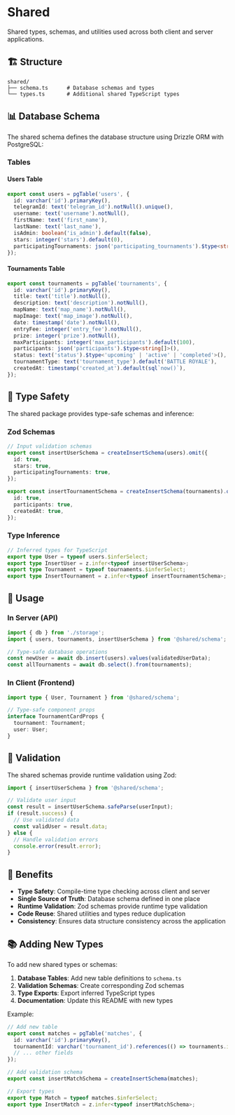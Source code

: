 # Shared

Shared types, schemas, and utilities used across both client and server
applications.

## 🏗️ Structure

```
shared/
├── schema.ts      # Database schemas and types
└── types.ts       # Additional shared TypeScript types
```

## 📊 Database Schema

The shared schema defines the database structure using Drizzle ORM with
PostgreSQL:

### Tables

#### Users Table

```typescript
export const users = pgTable('users', {
  id: varchar('id').primaryKey(),
  telegramId: text('telegram_id').notNull().unique(),
  username: text('username').notNull(),
  firstName: text('first_name'),
  lastName: text('last_name'),
  isAdmin: boolean('is_admin').default(false),
  stars: integer('stars').default(0),
  participatingTournaments: json('participating_tournaments').$type<string[]>(),
});
```

#### Tournaments Table

```typescript
export const tournaments = pgTable('tournaments', {
  id: varchar('id').primaryKey(),
  title: text('title').notNull(),
  description: text('description').notNull(),
  mapName: text('map_name').notNull(),
  mapImage: text('map_image').notNull(),
  date: timestamp('date').notNull(),
  entryFee: integer('entry_fee').notNull(),
  prize: integer('prize').notNull(),
  maxParticipants: integer('max_participants').default(100),
  participants: json('participants').$type<string[]>(),
  status: text('status').$type<'upcoming' | 'active' | 'completed'>(),
  tournamentType: text('tournament_type').default('BATTLE ROYALE'),
  createdAt: timestamp('created_at').default(sql`now()`),
});
```

## 🔧 Type Safety

The shared package provides type-safe schemas and inference:

### Zod Schemas

```typescript
// Input validation schemas
export const insertUserSchema = createInsertSchema(users).omit({
  id: true,
  stars: true,
  participatingTournaments: true,
});

export const insertTournamentSchema = createInsertSchema(tournaments).omit({
  id: true,
  participants: true,
  createdAt: true,
});
```

### Type Inference

```typescript
// Inferred types for TypeScript
export type User = typeof users.$inferSelect;
export type InsertUser = z.infer<typeof insertUserSchema>;
export type Tournament = typeof tournaments.$inferSelect;
export type InsertTournament = z.infer<typeof insertTournamentSchema>;
```

## 🚀 Usage

### In Server (API)

```typescript
import { db } from './storage';
import { users, tournaments, insertUserSchema } from '@shared/schema';

// Type-safe database operations
const newUser = await db.insert(users).values(validatedUserData);
const allTournaments = await db.select().from(tournaments);
```

### In Client (Frontend)

```typescript
import type { User, Tournament } from '@shared/schema';

// Type-safe component props
interface TournamentCardProps {
  tournament: Tournament;
  user: User;
}
```

## 📝 Validation

The shared schemas provide runtime validation using Zod:

```typescript
import { insertUserSchema } from '@shared/schema';

// Validate user input
const result = insertUserSchema.safeParse(userInput);
if (result.success) {
  // Use validated data
  const validUser = result.data;
} else {
  // Handle validation errors
  console.error(result.error);
}
```

## 🎯 Benefits

- **Type Safety**: Compile-time type checking across client and server
- **Single Source of Truth**: Database schema defined in one place
- **Runtime Validation**: Zod schemas provide runtime type validation
- **Code Reuse**: Shared utilities and types reduce duplication
- **Consistency**: Ensures data structure consistency across the application

## 📚 Adding New Types

To add new shared types or schemas:

1. **Database Tables**: Add new table definitions to `schema.ts`
2. **Validation Schemas**: Create corresponding Zod schemas
3. **Type Exports**: Export inferred TypeScript types
4. **Documentation**: Update this README with new types

Example:

```typescript
// Add new table
export const matches = pgTable('matches', {
  id: varchar('id').primaryKey(),
  tournamentId: varchar('tournament_id').references(() => tournaments.id),
  // ... other fields
});

// Add validation schema
export const insertMatchSchema = createInsertSchema(matches);

// Export types
export type Match = typeof matches.$inferSelect;
export type InsertMatch = z.infer<typeof insertMatchSchema>;
```
